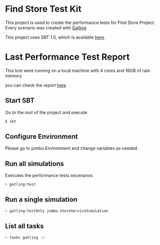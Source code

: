 Find Store Test Kit
=========================

This project is used to create the performance tests for Find Store Project. Every scenario was created with [Gatling](https://gatling.io/) 

This project uses SBT 1.0, which is available [here](http://www.scala-sbt.org/download.html).


Last Performance Test Report
=========================

This test were running on a local machine with 4 cores and 16GB of ram memory

you can check the report [here](http://htmlpreview.github.com/?https://github.com/camiloahm/findstore/blob/master/findstore-testkit/reports/storeservicesimulation-1531176235517/index.html)

Start SBT
---------
Go to the root of the project and execute

```bash
$ sbt
```

Configure Environment 
-------------------
Please go to jumbo.Environment and change variables as needed


Run all simulations 
-------------------

Executes the performance tests excenarios

```bash
> gatling:test
```

Run a single simulation
-----------------------

```bash
> gatling:testOnly jumbo.StoreServiceSimulation
```

List all tasks
--------------------

```bash
> tasks gatling -v
```
